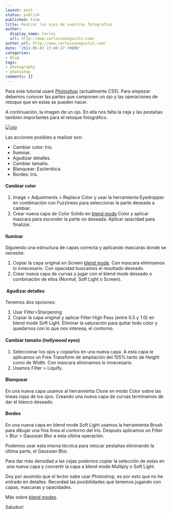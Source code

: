```yaml
---
layout: post
status: publish
published: true
title: Realzar los ojos de nuestras fotografias
author:
  display_name: Carles
  url: http://www.carlessanagustin.com/
author_url: http://www.carlessanagustin.com/
date: '2012-05-07 17:49:27 +0000'
categories:
- Blog
tags:
- photography
- photoshop
comments: []
---
```

Para este tutorial usaré [Photoshop](http://www.adobe.com/es/products/photoshopfamily.html "Photoshop") (actualmente CS5). Para empezar debemos conocer las partes que componen un ojo y las operaciones de retoque que en estas se pueden hacer.

A continuación, la imagen de un ojo. En ella nos falta la ceja y las pestañas también importantes para el retoque fotográfico.

[![ojo](/images/posts/ojo.png "ojo")](/images/posts/ojo.png)

Las acciones posibles a realizar son:

*   Cambiar color: Iris.
*   Iluminar.
*   Agudizar detalles.
*   Cambiar tamaño.
*   Blanquear: Esclerótica.
*   Bordes: Iris.

#### Cambiar color

1.  Image > Adjustments > Replace Color y usar la herramienta Eyedropper en combinación con Fuzziness para seleccionar la parte deseada a cambiar.
2.  Crear nueva capa de Color Solido en [blend mode](http://www.myinkblog.com/an-explanation-of-photoshop-blend-modes/ "An Explanation of Photoshop Blend Modes") Color y aplicar mascara para esconder la parte no deseada. Aplicar opacidad para finalizar.

#### Iluminar

Siguiendo una estructura de capas correcta y aplicando mascaras donde se necesite:

1.  Copiar la capa original en Screen [blend mode](http://en.wikipedia.org/wiki/Blend_modes "Blend modes@Wikipedia"). Con mascara eliminamos lo innecesario. Con opacidad buscamos el resultado deseado.
2.  Crear nueva capa de curvas y jugar con el blend mode deseado o combinación de ellos (Normal, Soft Light o Screen).

####  Agudizar detalles

Tenemos dos opciones:

1.  Usar Filter>Sharpening
2.  Copiar la capa original y aplicar Filter High Pass (entre 0.5 y 1.0) en blend mode Soft Light. Eliminar la saturación para quitar todo color y quedarnos con lo que nos interesa, el contorno.

#### Cambiar tamaño (hollywood eyes)

1.  Seleccionar los ojos y copiarlos en una nueva capa. A esta capa le aplicamos un Free Transform de ampliación del 105% tanto de Height como de Width. Con mascara eliminamos lo innecesario.
2.  Usamos Filter > Liquify.

#### Blanquear

En una nueva capa usamos al herramienta Clone en modo Color sobre las lineas rojas de los ojos. Creando una nueva capa de curvas terminamos de dar el blanco deseado.

#### Bordes

En una nueva capa en blend mode Soft Light usamos la herramienta Brush para dibujar una fina linea al contorno del Iris. Después aplicamos un Filter > Blur > Gaussian Blur a esta última operación.

Podemos usar esta misma técnica para retocar pestañas eliminando la última parte, el Gaussian Blur.

Para dar más densidad a las cejas podemos copiar la selección de estas en  una nueva capa y convertir la capa a blend mode Multiply o Soft Light.

Doy por asumido que el lector sabe usar Photoshop, es por esto que no he entrado en detalles. Recordad las posibilidades que tenemos jugando con capas, mascaras y opacidades.

Más sobre [blend modes](http://www.photoshopessentials.com/photo-editing/layer-blend-modes/ "Photoshop's Five Essential Blend Modes For Photo Editing").

Saludos!